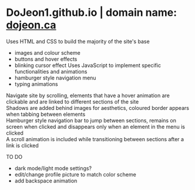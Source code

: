 # DoJeon1.github.io | domain name: [dojeon.ca](https://dojeon.ca/)

Uses HTML and CSS to build the majority of the site's base <br/> 
- images and colour scheme
- buttons and hover effects
- blinking cursor effect
Uses JavaScript to implement specific functionalities and animations <br/>   
- hamburger style navigation menu <br/>   
- typing animations

Navigate site by scrolling, elements that have a hover animation are clickable and are linked to different sections of the site <br/> 
Shadows are added behind images for aesthetics, coloured border appears when tabbing between elements <br/> 
Hamburger style navigation bar to jump between sections, remains on screen when clicked and disappears only when an element in the menu is clicked <br/> 
A scroll animation is included while transitioning between sections after a link is clicked

TO DO <br/> 
- dark mode/light mode settings? <br/> 
- edit/change profile picture to match color scheme <br/> 
- add backspace animation
